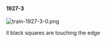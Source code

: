 #### 1927-3
![train-1927-3-0.png](https://github.com/lil-lab/nlvr/raw/master/nlvr/train/images/0/train-1927-3-0.png "train-1927-3-0.png")

ll black squares are touching the edge